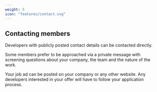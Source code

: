 ```yaml
---
weight: 5
icon: "features/contact.svg"
---
```


## Contacting members

Developers with publicly posted contact details can be contacted directly.

Some members prefer to be approached via a private message with screening questions about your company, the team and the nature of the work.

Your job ad can be posted on your company or any other website. Any developers interested in your offer will have to follow your application process. 